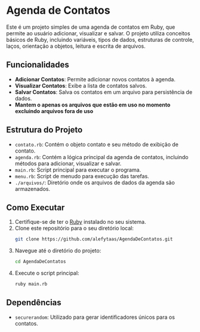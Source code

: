 # Agenda de Contatos

Este é um projeto simples de uma agenda de contatos em Ruby, que permite ao usuário adicionar, visualizar e salvar. O projeto utiliza conceitos básicos de Ruby, incluindo variáveis, tipos de dados, estruturas de controle, laços, orientação a objetos, leitura e escrita de arquivos.

## Funcionalidades

- **Adicionar Contatos**: Permite adicionar novos contatos à agenda.
- **Visualizar Contatos**: Exibe a lista de contatos salvos.
- **Salvar Contatos**: Salva os contatos em um arquivo para persistência de dados.
- **Mantem o apenas os arquivos que estão em uso no momento excluindo arquivos fora de uso**

## Estrutura do Projeto
- `contato.rb`: Contém o objeto contato e seu método de exibição de contato.
- `agenda.rb`: Contém a lógica principal da agenda de contatos, incluindo métodos para adicionar, visualizar e salvar.
- `main.rb`: Script principal para executar o programa.
- `menu.rb`: Script de menudo para execução das tarefas.
- `./arquivos/`: Diretório onde os arquivos de dados da agenda são armazenados.

## Como Executar

1. Certifique-se de ter o [Ruby](https://www.ruby-lang.org/en/downloads/) instalado no seu sistema.
2. Clone este repositório para o seu diretório local:
    ```sh
    git clone https://github.com/alefytaas/AgendaDeContatos.git
    ```
3. Navegue até o diretório do projeto:
    ```sh
    cd AgendaDeContatos
    ```
4. Execute o script principal:
    ```sh
    ruby main.rb
    ```


## Dependências

- `securerandom`: Utilizado para gerar identificadores únicos para os contatos.


